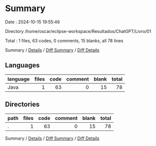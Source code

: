 # Summary

Date : 2024-10-15 19:55:46

Directory /home/oscar/eclipse-workspace/Resultados/ChatGPT/Livro/01

Total : 1 files,  63 codes, 0 comments, 15 blanks, all 78 lines

Summary / [Details](details.md) / [Diff Summary](diff.md) / [Diff Details](diff-details.md)

## Languages
| language | files | code | comment | blank | total |
| :--- | ---: | ---: | ---: | ---: | ---: |
| Java | 1 | 63 | 0 | 15 | 78 |

## Directories
| path | files | code | comment | blank | total |
| :--- | ---: | ---: | ---: | ---: | ---: |
| . | 1 | 63 | 0 | 15 | 78 |

Summary / [Details](details.md) / [Diff Summary](diff.md) / [Diff Details](diff-details.md)